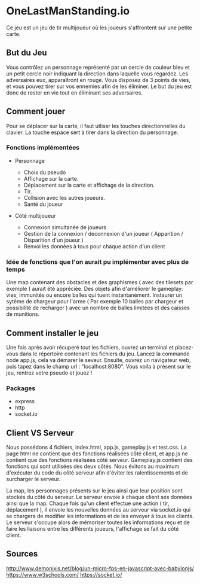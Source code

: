 # OneLastManStanding.io

Ce jeu est un jeu de tir multijoueur où les joueurs s'affrontent sur une petite carte.

## But du Jeu

  Vous contrôlez un personnage représenté par un cercle de couleur bleu et un petit cercle noir indiquant la direction dans laquelle vous regardez. Les adversaires eux, apparaîtront en rouge. Vous disposez de 3 points de vies, et vous pouvez tirer sur vos ennemies afin de les éliminer. Le but du jeu est donc de rester en vie tout en éliminant ses adversaires.

## Comment jouer

  Pour se déplacer sur la carte, il faut utliser les touches directionnelles du clavier. La touche espace sert à tirer dans la direction du personnage.

### Fonctions implémentées

* Personnage
    * Choix du pseudo
    * Affichage sur la carte.
    * Déplacement sur la carte et affichage de la direction.
    * Tir.
    * Collision avec les autres joueurs.
    * Santé du joueur
  
 * Côté multijoueur
    * Connexion simultanée de joueurs
    * Gestion de la connexion / deconnexion d'un joueur ( Apparition / Disparition d'un joueur )
    * Renvoi les données à tous pour chaque action d'un client
    
 ### Idée de fonctions que l'on aurait pu implémenter avec plus de temps
 
  Une map contenant des obstacles et des graphismes ( avec des tilesets par exemple ) aurait été appréciée.
  Des objets afin d'améliorer le gameplay: vies, immunités ou encore balles qui tuent instantanément.
  Instaurer un sytème de chargeur pour l'arme ( Par exemple 10 balles par chargeur et possibilité de recharger ) avec un nombre de balles limitées et des caisses de munitions.
  
## Comment installer le jeu

Une fois après avoir récuperé tout les fichiers, ouvrez un terminal et placez-vous dans le répertoire contenant les fichiers du jeu.
Lancez la commande node app.js, cela va démarer le seveur. Ensuite, ouvrez un navigateur web, puis tapez dans le champ url : "localhost:8080".
Vous voila à présent sur le jeu, rentrez votre pseudo et jouez !

### Packages

* express 
* http
* socket.io

## Client VS Serveur

Nous possédons 4 fichiers, index.html, app.js, gameplay.js et test.css.
La page html ne contient que des fonctions réalisées côté client, et app.js ne contient que des fonctions réalisées côté serveur.
Gameplay.js contient des fonctions qui sont utilisées des deux côtés. Nous évitons au maximum d'exécuter du code du côté serveur afin d'éviter les ralentissements et de surcharger le serveur.

La map, les personnages présents sur le jeu ainsi que leur position sont stockés du côté du serveur. Le serveur envoie à chaque client ses données ainsi que la map. Chaque fois qu'un client effectue une action ( tir, déplacement ), il envoie les nouvelles données au serveur via socket.io qui se chargera de modifier les informations et de les envoyer à tous les clients.
Le serveur s'occupe alors de mémoriser toutes les informations reçu et de faire les liaisons entre les différents joueurs, l'affichage se fait du côté client.

## Sources
 http://www.demonixis.net/blog/un-micro-fps-en-javascript-avec-babylonjs/
 https://www.w3schools.com/
 https://socket.io/
